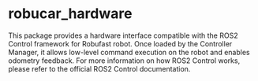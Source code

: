 # robucar_hardware #

This package provides a hardware interface compatible with the ROS2 Control framework for Robufast robot. Once loaded by the Controller Manager, it allows low-level command execution on the robot and enables odometry feedback. For more information on how ROS2 Control works, please refer to the official ROS2 Control documentation.
